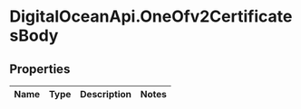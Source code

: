 # DigitalOceanApi.OneOfv2CertificatesBody

## Properties
Name | Type | Description | Notes
------------ | ------------- | ------------- | -------------

